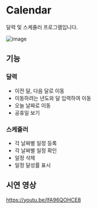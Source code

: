 # Calendar
달력 및 스케쥴러 프로그램입니다.

![image](https://user-images.githubusercontent.com/60471550/122938749-fcdbd380-d3ad-11eb-880c-74a248ac10a4.png)
## 기능
### 달력
- 이전 달, 다음 달로 이동
- 이동하려는 년도와 달 입력하여 이동
- 오늘 날짜로 이동
- 공휴일 보기
### 스케쥴러
- 각 날짜별 일정 등록
- 각 날짜별 일정 확인
- 일정 삭제
- 일정 달성률 표시
## 시연 영상
https://youtu.be/lfA96QOHCE8
